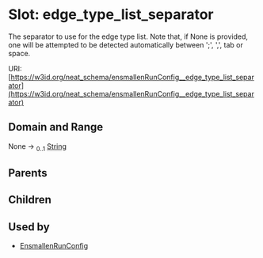 
# Slot: edge_type_list_separator


The separator to use for the edge type list. Note that, if None is provided, one will be attempted to be detected automatically between ';', ',', tab or space.

URI: [https://w3id.org/neat_schema/ensmallenRunConfig__edge_type_list_separator](https://w3id.org/neat_schema/ensmallenRunConfig__edge_type_list_separator)


## Domain and Range

None &#8594;  <sub>0..1</sub> [String](types/String.md)

## Parents


## Children


## Used by

 * [EnsmallenRunConfig](EnsmallenRunConfig.md)
